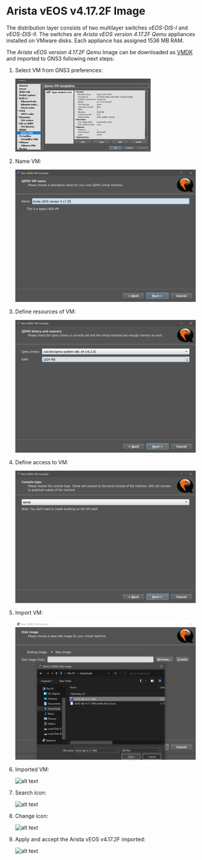 # Arista vEOS v4.17.2F Image

The distribution layer consists of two multilayer switches *vEOS-DIS-I* and *vEOS-DIS-II*. The switches are *Arista vEOS version 4.17.2F Qemu* appliances installed on VMware disks. Each appliance has assigned 1536 MB RAM.

The *Arista vEOS version 4.17.2F Qemu* Image can be downloaded as [VMDK](https://drive.google.com/drive/folders/160xpqTIni3UpblYrfXz-k-_fLqbRMMgT?usp=sharing) and imported to GNS3 following next steps:

1. Select VM from GNS3 preferences:

    <img src="./img/img-1.png" width=75% height=75%>

2. Name VM:

    ![alt text](./img/img-2.png "Name VM")

3. Define resources of VM:

    ![alt text](./img/img-3.png "Resources VM")

4. Define access to VM:

    ![alt text](./img/img-4.png "Access VM")

5. Import VM:

    ![alt text](./img/img-5.png "Import VM")

6. Imported VM:

    ![alt text](./img/ "Imported VM")

7. Search icon:

    ![alt text](./img/ "Imported VM")

8. Change icon:

    ![alt text](./img/ "Imported VM")

9. Apply and accept the Arista vEOS v4.17.2F imported:

    ![alt text](./img/ "Imported VM")
